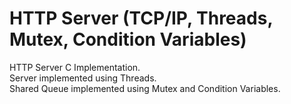 # HTTP Server (TCP/IP,  Threads, Mutex, Condition Variables)
HTTP Server C Implementation.\
Server implemented using Threads.\
Shared Queue implemented using Mutex and Condition Variables.
